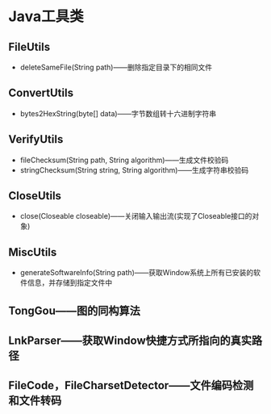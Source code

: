 # Java工具类

## FileUtils

* deleteSameFile(String path)——删除指定目录下的相同文件

## ConvertUtils

* bytes2HexString(byte[] data)——字节数组转十六进制字符串

## VerifyUtils

* fileChecksum(String path, String algorithm)——生成文件校验码
* stringChecksum(String string, String algorithm)——生成字符串校验码

## CloseUtils

* close(Closeable closeable)——关闭输入输出流(实现了Closeable接口的对象)

## MiscUtils

* generateSoftwareInfo(String path)——获取Window系统上所有已安装的软件信息，并存储到指定文件中

## TongGou——图的同构算法

## LnkParser——获取Window快捷方式所指向的真实路径

## FileCode，FileCharsetDetector——文件编码检测和文件转码
